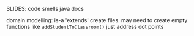 <!-- SPDX-License-Identifier: zlib-acknowledgement -->

SLIDES:
code smells
java docs

domain modelling:
is-a 'extends'
create files. may need to create empty functions like `addStudentToClassroom()`
just address dot points
